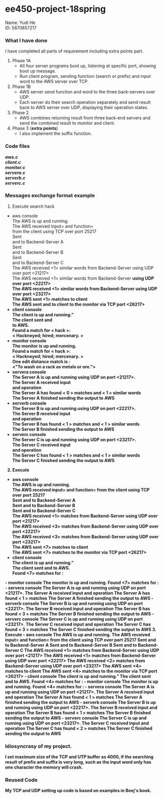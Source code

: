 # ee450-project-18spring  
Name: Yudi He    
ID: 5670857217    
### What I have done  
I have completed all parts of requirement including extra points part.     
1.  Phase 1A  
    - All four server programs boot up, listening at specific port, showing boot up message.  
    - Run client program, sending function (search or prefix) and input word to the AWS server over TCP.  
2. Phase 1B  
    - AWS server send function and word to the three back-servers over UDP.  
    - Each server do their search operation separately and send result back to AWS server over UDP, displaying their operation states.  
3. Phase 2  
    - AWS combines returning result from three back-end servers and send the combined result to monitor and client.  
4. Phase 3 (**extra points**)  
    - I also implement the suffix function.  

### Code files  
***aws.c***  
***client.c***  
***monitor.c***  
***servera.c***  
***serverb.c***  
***serverc.c***  
### Messages exchange format example  
1. Execute search hack  
- aws console  
The AWS is up and running.  
The AWS received input=<hack> and function=<search> from the client using TCP over port 25217  
Sent <search> and <hack> to Backend-Server A  
Sent <search> and <hack> to Backend-Server B  
Sent <search> and <hack> to Backend-Server C  
The AWS received <1> similar words from Backend-Server <A> using UDP over port <21217>  
The AWS received <1> similar words from Backend-Server <B> using UDP over port <22217>  
The AWS received <1> similar words from Backend-Server <C> using UDP over port <23217>  
The AWS sent <1> matches to client  
The AWS sent <hack> and <Jack> to client to the monitor via TCP port <26217>  
- client console  
The client is up and running.”  
The client sent <hack> and <search> to AWS.  
Found a match for < hack >:  
< Hackneyed; hired; mercenary. >  
- monitor console  
The monitor is up and running.  
Found a match for < hack >:  
< Hackneyed; hired; mercenary. >  
One edit distance match is <Jack>:  
<"To wash on a rack  as metals or ore.">  
- servera console  
The Server A is up and running using UDP on port <21217>.  
The Server A received input <search> and operation <hack>  
The Server A has found < 0 > matches and < 1 > similar words  
The Server A finished sending the output to AWS  
- serverb console  
The Server B is up and running using UDP on port <22217>.  
The Server B received input <search> and operation <hack>  
The Server B has found < 1 > matches and < 1 > similar words  
The Server B finished sending the output to AWS  
- serverc console  
The Server C is up and running using UDP on port <23217>.  
The Server C received input <search> and operation <hack>  
The Server C has found < 1 > matches and < 1 > similar words  
The Server C finished sending the output to AWS  
2. Execute <prefix> <accuse>  
- aws console  
The AWS is up and running.    
The AWS received input=<accus> and function=<prefix> from the client using TCP over port 25217    
Sent <prefix> and <accus> to Backend-Server A    
Sent <prefix> and <accus> to Backend-Server B    
Sent <prefix> and <accus> to Backend-Server C    
The AWS received <1> matches from Backend-Server <A> using UDP over port <21217>    
The AWS received <3> matches from Backend-Server <B> using UDP over port <22217>    
The AWS received <3> matches from Backend-Server <C> using UDP over port <23217>    
The AWS sent <7> matches to client    
The AWS sent <7> matches to the monitor via TCP port <26217>    
- client console    
The client is up and running.”    
The client sent <accus> and <prefix> to AWS.    
Found <7> matches for <accus>:    
<Accustomed>    
<Accuser>    
<Accuse>    
<Accusatorially>    
<Accustom>    
<Accuse>    
<Accusement>    
- monitor console    
The monitor is up and running.    
Found <7> matches for <accus>:    
<Accustomed>    
<Accuser>    
<Accuse>    
<Accusatorially>    
<Accustom>    
<Accuse>    
<Accusement>    
- servera console    
The Server A is up and running using UDP on port <21217>.    
The Server A received input <prefix> and operation <accus>    
The Server A has found < 1 > matches    
The Server A finished sending the output to AWS    
- serverb console    
The Server B is up and running using UDP on port <22217>.    
The Server B received input <prefix> and operation <accus>    
The Server B has found < 3 > matches    
The Server B finished sending the output to AWS    
- serverc console    
The Server C is up and running using UDP on port <23217>.    
The Server C received input <prefix> and operation <accus>    
The Server C has found < 3 > matches    
The Server C finished sending the output to AWS    
3. Execute <suffix> <ntable>    
- aws console    
The AWS is up and running.    
The AWS received input=<ntable> and function=<suffix> from the client using TCP over port 25217    
Sent <suffix> and <ntable> to Backend-Server A    
Sent <suffix> and <ntable> to Backend-Server B    
Sent <suffix> and <ntable> to Backend-Server C    
The AWS received <1> matches from Backend-Server <A> using UDP over port <21217>    
The AWS received <1> matches from Backend-Server <B> using UDP over port <22217>    
The AWS received <2> matches from Backend-Server <C> using UDP over port <23217>    
The AWS sent <4> matches to client    
The AWS sent <4> matches to the monitor via TCP port <26217>    
- client console    
The client is up and running.”    
The client sent <ntable> and <suffix> to AWS.    
Found <4> matches for <ntable>:    
<Replantable>    
<Acquaintable>    
<Accountable>    
<Fermentable>    
- monitor console    
The monitor is up and running.    
Found <4> matches for <ntable>:    
<Replantable>    
<Acquaintable>    
<Accountable>    
<Fermentable>    
- servera console    
The Server A is up and running using UDP on port <21217>.    
The Server A received input <suffix> and operation <ntable>    
The Server A has found < 1 > matches    
The Server A finished sending the output to AWS    
- serverb console    
The Server B is up and running using UDP on port <22217>.    
The Server B received input <suffix> and operation <ntable>    
The Server B has found < 1 > matches    
The Server B finished sending the output to AWS    
- serverc console    
The Server C is up and running using UDP on port <23217>.    
The Server C received input <suffix> and operation <ntable>    
The Server C has found < 2 > matches    
The Server C finished sending the output to AWS    

### Idiosyncrasy of my project.  
I set maximum size of the TCP and UTP buffer as 4000, if the searching result of prefix and suffix is very long, such as the input word only has one character the memory will crash.  

### Reused Code  
My TCP and UDP setting up code is based on examples in Beej's book.  